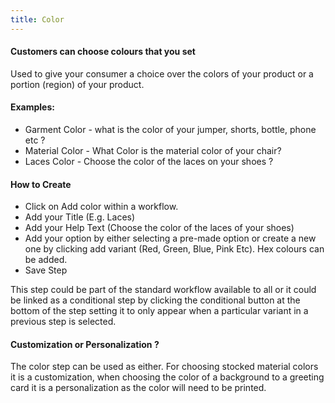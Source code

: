 ```yaml
---
title: Color
---
```


#### Customers can choose colours that you set
Used to give your consumer a choice over the colors of your product or a portion (region) of your product.  

#### Examples: 
- Garment Color - what is the color of your jumper, shorts, bottle, phone etc ?
- Material Color - What Color is the material color of your chair? 
- Laces Color - Choose the color of the laces on your shoes ? 

#### How to Create
- Click on Add color within a workflow. 
- Add your Title (E.g. Laces)
- Add your Help Text (Choose the color of the laces of your shoes)
- Add your option by either selecting a pre-made option or create a new one by clicking add variant (Red, Green, Blue, Pink Etc). Hex colours can be added. 
- Save Step

This step could be part of the standard workflow available to all or it could be linked as a conditional step by clicking the conditional button at the bottom of the step setting it to only appear when a particular variant in a previous step is selected. 

#### Customization or Personalization ?
The color step can be used as either. For choosing stocked material colors it is a customization, when choosing the color of a background to a greeting card it is a personalization as the color will need to be printed. 
